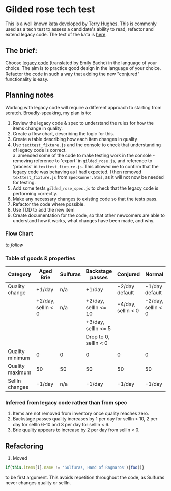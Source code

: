 # Gilded rose tech test

This is a well known kata developed by [Terry Hughes](http://iamnotmyself.com/2011/02/13/refactor-this-the-gilded-rose-kata/). This is commonly used as a tech test to assess a candidate's ability to read, refactor and extend legacy code.  The text of the kata is [here](/kata_text.md).

## The brief:

Choose [legacy code](https://github.com/emilybache/GildedRose-Refactoring-Kata) (translated by Emily Bache) in the language of your choice. The aim is to practice good design in the language of your choice. Refactor the code in such a way that adding the new "conjured" functionality is easy.

## Planning notes

Working with legacy code will require a different approach to starting from scratch.   Broadly-speaking, my plan is to:
1. Review the legacy code & spec to understand the rules for how the items change in quality.
2. Create a flow chart, describing the logic for this.
3. Create a table describing how each item changes in quality
4. Use `texttest_fixture.js` and the console to check that understanding of legacy code is correct.  
  a. amended some of the code to make testing work in the console - removing reference to 'export' in `gilded_rose.js`, and reference to 'process' in `texttest_fixture.js`.  This allowed me to confirm that the legacy code was behaving as I had expected.  I then removed `texttest_fixture.js` from `SpecRunner.html`, as it will not now be needed for testing.
5. Add some tests `gilded_rose_spec.js` to check that the legacy code is performing correctly.
6. Make any necessary changes to existing code so that the tests pass.
7. Refactor the code where possible.
8. Use TDD to add the new item
9. Create documentation for the code, so that other newcomers are able to understand how it works, what changes have been made, and why.

### Flow Chart
*to follow*

### Table of goods & properties

| Category  | Aged Brie | Sulfuras  | Backstage passes  | Conjured  | Normal  |
| --- | --- | --- | --- | --- | --- |
| Quality change  | +1/day | n/a | +1/day | -2/day default | -1/day default |
|   |  +2/day, sellIn < 0 | n/a  | +2/day, sellIn <= 10 | -4/day, sellIn < 0  | -2/day, sellIn < 0  |
|   |   |   | +3/day, sellIn <= 5 |   |   |
|   |   |   |  Drop to 0, sellIn < 0 |   |   |
| Quality minimum | 0 | 0 | 0 | 0 | 0 |
| Quality maximum | 50  | 50  | 50  | 50  | 50  |
| SellIn changes| -1/day | n/a  | -1/day  | -1/day  | -1/day  |

### Inferred from legacy code rather than from spec
1. Items are not removed from inventory once quality reaches zero.
2. Backstage passes quality increases by 1 per day for sellIn > 10, 2 per day for sellIn 6-10 and 3 per day for sellIn < 6.
3. Brie quality appears to increase by 2 per day from sellIn < 0.

## Refactoring
1. Moved
```js
if(this.items[i].name != 'Sulfuras, Hand of Ragnaros'){foo()}
```
to be first argument.  This avoids repetition throughout the code, as Sulfuras never changes quality or sellIn.
